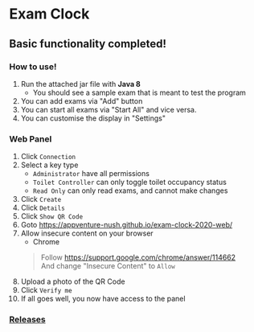 # Exam Clock

## Basic functionality completed!

### How to use!
1. Run the attached jar file with **Java 8**
   - You should see a sample exam that is meant to test the program
2. You can add exams via "Add" button
3. You can start all exams via "Start All" and vice versa.
4. You can customise the display in "Settings"

### Web Panel
1. Click `Connection`
2. Select a key type
   - `Administrator` have all permissions
   - `Toilet Controller` can only toggle toilet occupancy status
   - `Read Only` can only read exams, and cannot make changes
3. Click `Create`
4. Click `Details`
5. Click `Show QR Code`
6. Goto https://appventure-nush.github.io/exam-clock-2020-web/
7. Allow insecure content on your browser
   - Chrome
   > Follow https://support.google.com/chrome/answer/114662 \
   > And change "Insecure Content" to `Allow`
8. Upload a photo of the QR Code
9. Click `Verify me`
10. If all goes well, you now have access to the panel

### [Releases](https://github.com/appventure-nush/exam-clock-2020/releases/tag/v1.1.1-beta)
